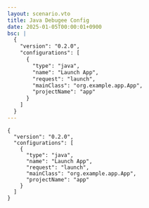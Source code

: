 ```yaml
---
layout: scenario.vto
title: Java Debugee Config
date: 2025-01-05T00:00:01+0900
bsc: |
  {
    "version": "0.2.0",
    "configurations": [
      {
        "type": "java",
        "name": "Launch App",
        "request": "launch",
        "mainClass": "org.example.app.App",
        "projectName": "app"
      }
    ]
  }
---
```


```json{label=.vscode/launch.json}
{
  "version": "0.2.0",
  "configurations": [
    {
      "type": "java",
      "name": "Launch App",
      "request": "launch",
      "mainClass": "org.example.app.App",
      "projectName": "app"
    }
  ]
}
```
